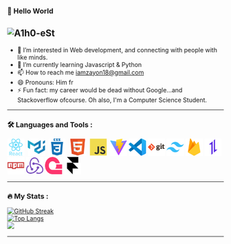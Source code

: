 ### 👋 Hello World
 ![A1h0-eSt](https://github.com/heisayon/heisayon/assets/143114942/d8a9fab3-8b8c-4c6d-a194-4607160ea53b)
 ---
- 👀 I’m interested in Web development, and connecting with people with like minds. 
- 🌱 I’m currently learning Javascript & Python
- 📫 How to reach me iamzayon18@gmail.com
- 😄 Pronouns: Him fr
- ⚡ Fun fact: my career would be dead without Google...and Stackoverflow ofcourse. Oh also, I'm a Computer Science Student.


---

### :hammer_and_wrench: Languages and Tools :
 <div>
  <img src="https://github.com/devicons/devicon/blob/master/icons/react/react-original-wordmark.svg" title="React" alt="React" width="40" height="40"/>&nbsp;
  <img src="https://github.com/devicons/devicon/blob/master/icons/materialui/materialui-original.svg" title="Material UI" alt="Material UI" width="40" height="40"/>&nbsp;
  <img src="https://github.com/devicons/devicon/blob/master/icons/css3/css3-plain-wordmark.svg"  title="CSS3" alt="CSS" width="40" height="40"/>&nbsp;
  <img src="https://github.com/devicons/devicon/blob/master/icons/html5/html5-original.svg" title="HTML5" alt="HTML" width="40" height="40"/>&nbsp;
  <img src="https://github.com/devicons/devicon/blob/master/icons/javascript/javascript-original.svg" title="JavaScript" alt="JavaScript" width="40" height="40"/>&nbsp;
  <img src="https://github.com/devicons/devicon/blob/master/icons/vitejs/vitejs-original.svg" title="vite" **alt="vite" width="40" height="40"/>
  <img src="https://github.com/devicons/devicon/blob/master/icons/vscode/vscode-original.svg" title="vscode" **alt="vscode" width="40" height="40"/>
  <img src="https://github.com/devicons/devicon/blob/master/icons/git/git-original-wordmark.svg" title="Git" **alt="Git" width="40" height="40"/>
  <img src="https://github.com/devicons/devicon/blob/master/icons/tailwindcss/tailwindcss-original.svg" title="Tailwind" **alt="Tailwind" width="40" height="40"/>
   <img src="https://github.com/devicons/devicon/blob/master/icons/firebase/firebase-original.svg" title="FIREBASE" **alt="FIREBASE" width="40" height="40"/>
   <img src="https://github.com/devicons/devicon/blob/master/icons/axios/axios-plain.svg" title="materialui" **alt="materialui" width="40" height="40"/>
     <img src="https://github.com/devicons/devicon/blob/master/icons/npm/npm-original-wordmark.svg" title="" **alt="" width="40" height="40"/>
      <img src="https://github.com/devicons/devicon/blob/master/icons/redux/redux-original.svg" title="" **alt="" width="40" height="40"/>
             <img src="https://github.com/devicons/devicon/blob/master/icons/appwrite/appwrite-original.svg" title="" **alt="" width="40" height="40"/>
    <img src="https://github.com/devicons/devicon/blob/master/icons/framermotion/framermotion-original.svg" title="" **alt="" width="40" height="40"/>
       
       
  
</div>


---

### :fire: My Stats :
[![GitHub Streak](http://github-readme-streak-stats.herokuapp.com?user=heisayon&theme=dark&background=000000)](https://git.io/streak-stats)
<br>
[![Top Langs](https://github-readme-stats.vercel.app/api/top-langs/?username=heisayon&layout=compact&theme=vision-friendly-dark)](https://github.com/anuraghazra/github-readme-stats)
<br>
![](https://komarev.com/ghpvc/?username=heisayon)

---

 

<!---
heisayon/heisayon is a ✨ special ✨ repository because its `README.md` (this file) appears on your GitHub profile.
You can click the Preview link to take a look at your changes.
--->

